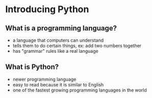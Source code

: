 # Introducing Python

## What is a programming language?
- a language that computers can understand
- tells them to do certain things, ex: add two numbers together
- has "grammar" rules like a real language

## What is Python?
- newer programming language
- easy to read because it is similar to English
- one of the fastest growing programming languages in the world


